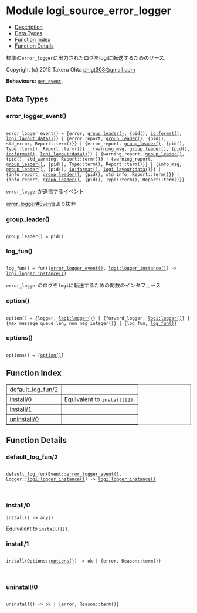 

# Module logi_source_error_logger #
* [Description](#description)
* [Data Types](#types)
* [Function Index](#index)
* [Function Details](#functions)

標準の`error_logger`に出力されたログをlogiに転送するためのソース.

Copyright (c) 2015 Takeru Ohta <phjgt308@gmail.com>

__Behaviours:__ [`gen_event`](gen_event.md).

<a name="types"></a>

## Data Types ##




### <a name="type-error_logger_event">error_logger_event()</a> ###


<pre><code>
error_logger_event() = {error, <a href="#type-group_leader">group_leader()</a>, {pid(), <a href="io.md#type-format">io:format()</a>, <a href="logi_layout.md#type-data">logi_layout:data()</a>}} | {error_report, <a href="#type-group_leader">group_leader()</a>, {pid(), std_error, Report::term()}} | {error_report, <a href="#type-group_leader">group_leader()</a>, {pid(), Type::term(), Report::term()}} | {warning_msg, <a href="#type-group_leader">group_leader()</a>, {pid(), <a href="io.md#type-format">io:format()</a>, <a href="logi_layout.md#type-data">logi_layout:data()</a>}} | {warning_report, <a href="#type-group_leader">group_leader()</a>, {pid(), std_warning, Report::term()}} | {warning_report, <a href="#type-group_leader">group_leader()</a>, {pid(), Type::term(), Report::term()}} | {info_msg, <a href="#type-group_leader">group_leader()</a>, {pid(), <a href="io.md#type-format">io:format()</a>, <a href="logi_layout.md#type-data">logi_layout:data()</a>}} | {info_report, <a href="#type-group_leader">group_leader()</a>, {pid(), std_info, Report::term()}} | {info_report, <a href="#type-group_leader">group_leader()</a>, {pid(), Type::term(), Report::term()}}
</code></pre>

`error_logger`が送信するイベント

[error_logger#Events](http://www.erlang.org/doc/man/error_logger.html#id115197)より抜粋



### <a name="type-group_leader">group_leader()</a> ###


<pre><code>
group_leader() = pid()
</code></pre>




### <a name="type-log_fun">log_fun()</a> ###


<pre><code>
log_fun() = fun((<a href="#type-error_logger_event">error_logger_event()</a>, <a href="logi.md#type-logger_instance">logi:logger_instance()</a>) -&gt; <a href="logi.md#type-logger_instance">logi:logger_instance()</a>)
</code></pre>

`error_logger`のログを`logi`に転送するための関数のインタフェース



### <a name="type-option">option()</a> ###


<pre><code>
option() = {logger, <a href="logi.md#type-logger">logi:logger()</a>} | {forward_logger, <a href="logi.md#type-logger">logi:logger()</a>} | {max_message_queue_len, non_neg_integer()} | {log_fun, <a href="#type-log_fun">log_fun()</a>}
</code></pre>




### <a name="type-options">options()</a> ###


<pre><code>
options() = [<a href="#type-option">option()</a>]
</code></pre>

<a name="index"></a>

## Function Index ##


<table width="100%" border="1" cellspacing="0" cellpadding="2" summary="function index"><tr><td valign="top"><a href="#default_log_fun-2">default_log_fun/2</a></td><td></td></tr><tr><td valign="top"><a href="#install-0">install/0</a></td><td>Equivalent to <a href="#install-1"><tt>install([])</tt></a>.</td></tr><tr><td valign="top"><a href="#install-1">install/1</a></td><td></td></tr><tr><td valign="top"><a href="#uninstall-0">uninstall/0</a></td><td></td></tr></table>


<a name="functions"></a>

## Function Details ##

<a name="default_log_fun-2"></a>

### default_log_fun/2 ###

<pre><code>
default_log_fun(Event::<a href="#type-error_logger_event">error_logger_event()</a>, Logger::<a href="logi.md#type-logger_instance">logi:logger_instance()</a>) -&gt; <a href="logi.md#type-logger_instance">logi:logger_instance()</a>
</code></pre>
<br />

<a name="install-0"></a>

### install/0 ###

`install() -> any()`

Equivalent to [`install([])`](#install-1).

<a name="install-1"></a>

### install/1 ###

<pre><code>
install(Options::<a href="#type-options">options()</a>) -&gt; ok | {error, Reason::term()}
</code></pre>
<br />

<a name="uninstall-0"></a>

### uninstall/0 ###

<pre><code>
uninstall() -&gt; ok | {error, Reason::term()}
</code></pre>
<br />

